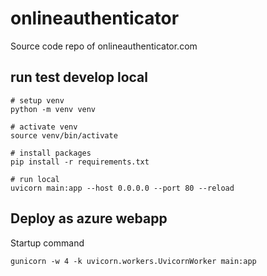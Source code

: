 # onlineauthenticator
Source code repo of onlineauthenticator.com

## run test develop local
```
# setup venv
python -m venv venv

# activate venv
source venv/bin/activate

# install packages
pip install -r requirements.txt

# run local 
uvicorn main:app --host 0.0.0.0 --port 80 --reload

```
## Deploy as azure webapp
Startup command

`gunicorn -w 4 -k uvicorn.workers.UvicornWorker main:app`
